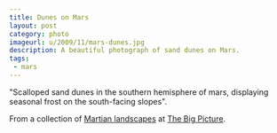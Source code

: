 ```yaml
---
title: Dunes on Mars
layout: post
category: photo
imageurl: u/2009/11/mars-dunes.jpg
description: A beautiful photograph of sand dunes on Mars.
tags:
 - mars
---
```

"Scalloped sand dunes in the southern hemisphere of mars, displaying seasonal frost on the south-facing slopes".

From a collection of [Martian landscapes][1] at [The Big Picture][2].

[1]:http://www.boston.com/bigpicture/2009/11/martian_landscapes.html "They're all stunning."
[2]:http://www.boston.com/bigpicture/ "The Boston Globe's photocentric weblog."